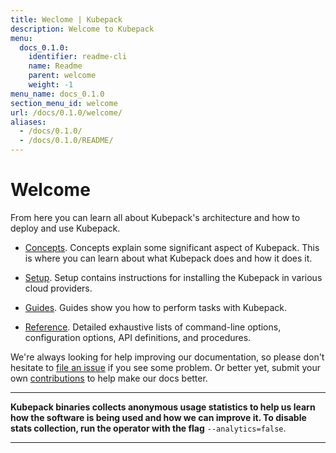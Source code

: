 ```yaml
---
title: Weclome | Kubepack
description: Welcome to Kubepack
menu:
  docs_0.1.0:
    identifier: readme-cli
    name: Readme
    parent: welcome
    weight: -1
menu_name: docs_0.1.0
section_menu_id: welcome
url: /docs/0.1.0/welcome/
aliases:
  - /docs/0.1.0/
  - /docs/0.1.0/README/
---
```


# Welcome

From here you can learn all about Kubepack's architecture and how to deploy and use Kubepack.

- [Concepts](/docs/0.1.0/concepts/). Concepts explain some significant aspect of Kubepack. This is where you can learn about what Kubepack does and how it does it.

- [Setup](/docs/0.1.0/setup/). Setup contains instructions for installing the Kubepack in various cloud providers.

- [Guides](/docs/0.1.0/guides/). Guides show you how to perform tasks with Kubepack.

- [Reference](/docs/0.1.0/reference/). Detailed exhaustive lists of command-line options, configuration options, API definitions, and procedures.

We're always looking for help improving our documentation, so please don't hesitate to [file an issue](https://github.com/kubepack/pack/issues/new) if you see some problem. Or better yet, submit your own [contributions](/docs/0.1.0/CONTRIBUTING) to help make our docs better.

---

**Kubepack binaries collects anonymous usage statistics to help us learn how the software is being used and how we can improve it. To disable stats collection, run the operator with the flag** `--analytics=false`.

---
